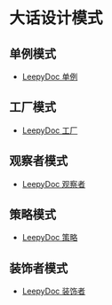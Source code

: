大话设计模式
===============================


单例模式
------------
*  [LeepyDoc 单例](singel-instance.md)

工厂模式
--------
*  [LeepyDoc 工厂](factory.md)

观察者模式
----------
*  [LeepyDoc 观察者](observer.md)

策略模式
--------
*  [LeepyDoc 策略](strategy.md)

装饰者模式
------------
*  [LeepyDoc 装饰者](decorate.md)

